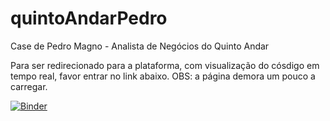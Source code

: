 # quintoAndarPedro
Case de Pedro Magno - Analista de Negócios do Quinto Andar

Para ser redirecionado para a plataforma, com visualização do cósdigo em tempo real, favor entrar no link abaixo.
OBS: a página demora um pouco a carregar.

[![Binder](https://mybinder.org/badge_logo.svg)](https://mybinder.org/v2/gh/fourall/quintoAndarPedro/main?labpath=quintoAndarCase.ipynb)
